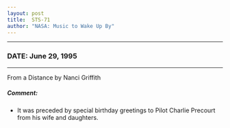 ```yaml
---
layout: post
title:  STS-71
author: "NASA: Music to Wake Up By"
---
```


----
### DATE: June 29, 1995
----
From a Distance by Nanci Griffith

##### Comment:
* It was preceded by special birthday greetings to Pilot Charlie Precourt from his wife and daughters.

